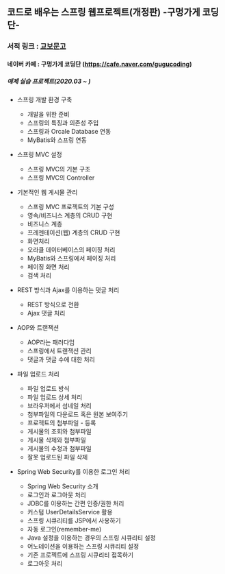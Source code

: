 ## 코드로 배우는 스프링 웹프로젝트(개정판) -구멍가게 코딩단- 
### 서적 링크 : [교보문고](http://www.kyobobook.co.kr/product/detailViewKor.laf?ejkGb=KOR&mallGb=KOR&barcode=9791189184018&orderClick=LEA&Kc=)
#### 네이버 카페 : 구멍가게 코딩단 (https://cafe.naver.com/gugucoding)
##### 예제 실습 프로젝트(2020.03 ~ )



* 스프링 개발 환경 구축
  * 개발을 위한 준비
  * 스프링의 특징과 의존성 주입
  * 스프링과 Orcale Database 연동
  * MyBatis와 스프링 연동
  
* 스프링 MVC 설정
  * 스프링 MVC의 기본 구조
  * 스프링 MVC의 Controller
  
* 기본적인 웹 게시물 관리
  * 스프링 MVC 프로젝트의 기본 구성
  * 영속/비즈니스 계층의 CRUD 구현
  * 비즈니스 계층
  * 프레젠테이션(웹) 계층의 CRUD 구현
  * 화면처리
  * 오라클 데이터베이스의 페이징 처리
  * MyBatis와 스프링에서 페이징 처리
  * 페이징 화면 처리
  * 검색 처리
  
* REST 방식과 Ajax를 이용하는 댓글 처리
  * REST 방식으로 전환
  * Ajax 댓글 처리
  
* AOP와 트랜잭션
  * AOP라는 패러다임
  * 스프링에서 트랜잭션 관리
  * 댓글과 댓글 수에 대한 처리
  
* 파일 업로드 처리
  * 파일 업로드 방식
  * 파일 업로드 상세 처리
  * 브라우저에서 섬네일 처리
  * 첨부파일의 다운로드 혹은 원본 보여주기
  * 프로젝트의 첨부파일 - 등록
  * 게시물의 조회와 첨부파일
  * 게시물 삭제와 첨부파일
  * 게시물의 수정과 첨부파일
  * 잘못 업로드된 파일 삭제
  
* Spring Web Security를 이용한 로그인 처리
  * Spring Web Security 소개
  * 로그인과 로그아웃 처리
  * JDBC를 이용하는 간편 인증/권한 처리
  * 커스텀 UserDetailsService 활용
  * 스프링 시큐리티를 JSP에서 사용하기
  * 자동 로그인(remember-me)
  * Java 설정을 이용하는 경우의 스프링 시큐리티 설정
  * 어노테이션을 이용하는 스프링 시큐리티 설정
  * 기존 프로젝트에 스프링 시큐리티 접목하기
  * 로그아웃 처리
 
